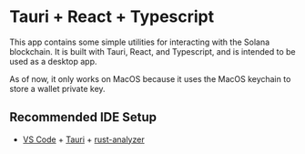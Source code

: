 # Tauri + React + Typescript

This app contains some simple utilities for interacting with the Solana blockchain. It is built with Tauri, React, and Typescript, and is intended to be used as a desktop app.

As of now, it only works on MacOS because it uses the MacOS keychain to store a wallet private key.

## Recommended IDE Setup

- [VS Code](https://code.visualstudio.com/) + [Tauri](https://marketplace.visualstudio.com/items?itemName=tauri-apps.tauri-vscode) + [rust-analyzer](https://marketplace.visualstudio.com/items?itemName=rust-lang.rust-analyzer)
